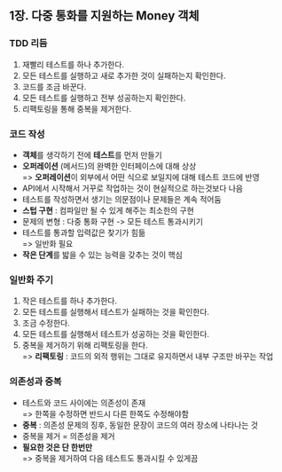 ## 1장. 다중 통화를 지원하는 Money 객체
 
### **TDD 리듬**

1. 재빨리 테스트를 하나 추가한다.
2. 모든 테스트를 실행하고 새로 추가한 것이 실패하는지 확인한다.
3. 코드를 조금 바꾼다.
4. 모든 테스트를 실행하고 전부 성공하는지 확인한다.
5. 리팩토링을 통해 중복을 제거한다.

### **코드 작성**

- **객체**를 생각하기 전에 **테스트**를 먼저 만들기
- **오퍼레이션** (메서드)의 완벽한 인터페이스에 대해 상상  
    => **오퍼레이션**이 외부에서 어떤 식으로 보일지에 대해 테스트 코드에 반영
- API에서 시작해서 거꾸로 작업하는 것이 현실적으로 하는것보다 나음
- 테스트를 작성하면서 생기는 의문점이나 문제들은 계속 적어둠
- **스텁 구현** : 컴파일만 될 수 있게 해주는 최소한의 구현
- 문제의 변형 : 다중 통화 구현 -> 모든 테스트 통과시키기
- 테스트를 통과할 입력값은 찾기가 힘듦  
  => 일반화 필요
- **작은 단계**를 밟을 수 있는 능력을 갖추는 것이 핵심

### **일반화 주기**

1. 작은 테스트를 하나 추가한다.
2. 모든 테스트를 실행해서 테스트가 실패하는 것을 확인한다.
3. 조금 수정한다.
4. 모든 테스트를 실행해서 테스트가 성공하는 것을 확인한다.
5. 중복을 제거하기 위해 리팩토링을 한다.  
   => **리팩토링** : 코드의 외적 행위는 그대로 유지하면서 내부 구조만 바꾸는 작업

### **의존성과 중복**

- 테스트와 코드 사이에는 의존성이 존재  
  => 한쪽을 수정하면 반드시 다른 한쪽도 수정해야함
- **중복** : 의존성 문제의 징후, 동일한 문장이 코드의 여러 장소에 나타나는 것
- 중복을 제거 = 의존성을 제거
- **필요한 것은 단 한번만**  
  => 중복을 제거하여 다음 테스트도 통과시킬 수 있게끔